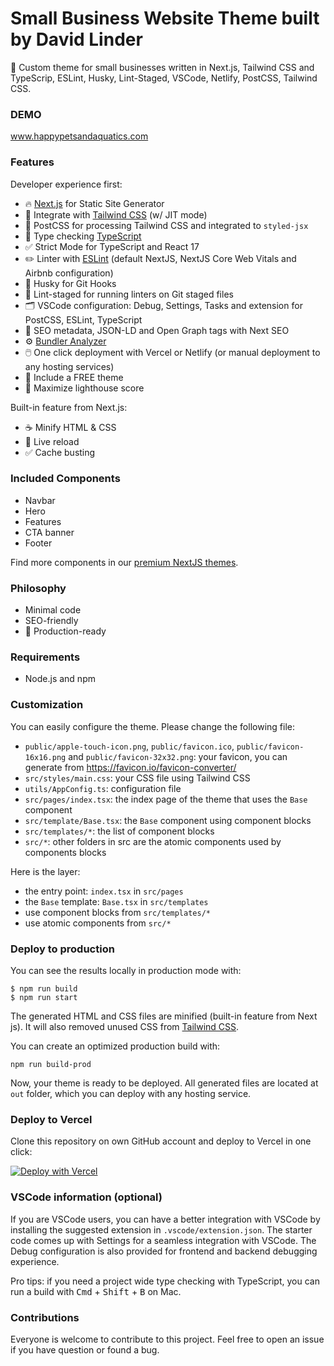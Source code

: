 # Small Business Website Theme built by David Linder

🚀 Custom theme for small businesses written in Next.js, Tailwind CSS and TypeScrip, ESLint, Husky, Lint-Staged, VSCode, Netlify, PostCSS, Tailwind CSS.


### DEMO

www.happypetsandaquatics.com 

### Features

Developer experience first:

- 🔥 [Next.js](https://nextjs.org) for Static Site Generator
- 🎨 Integrate with [Tailwind CSS](https://tailwindcss.com) (w/ JIT mode)
- 💅 PostCSS for processing Tailwind CSS and integrated to `styled-jsx`
- 🎉 Type checking [TypeScript](https://www.typescriptlang.org)
- ✅ Strict Mode for TypeScript and React 17
- ✏️ Linter with [ESLint](https://eslint.org) (default NextJS, NextJS Core Web Vitals and Airbnb configuration)
- 🦊 Husky for Git Hooks
- 🚫 Lint-staged for running linters on Git staged files
- 🗂 VSCode configuration: Debug, Settings, Tasks and extension for PostCSS, ESLint, TypeScript
- 🤖 SEO metadata, JSON-LD and Open Graph tags with Next SEO
- ⚙️ [Bundler Analyzer](https://www.npmjs.com/package/@next/bundle-analyzer)
- 🖱️ One click deployment with Vercel or Netlify (or manual deployment to any hosting services)
- 🌈 Include a FREE theme
- 💯 Maximize lighthouse score

Built-in feature from Next.js:

- ☕ Minify HTML & CSS
- 💨 Live reload
- ✅ Cache busting

### Included Components

- Navbar
- Hero
- Features
- CTA banner
- Footer

Find more components in our [premium NextJS themes](https://creativedesignsguru.com/category/nextjs/).

### Philosophy

- Minimal code
- SEO-friendly
- 🚀 Production-ready


### Requirements

- Node.js and npm


### Customization

You can easily configure the theme. Please change the following file:

- `public/apple-touch-icon.png`, `public/favicon.ico`, `public/favicon-16x16.png` and `public/favicon-32x32.png`: your favicon, you can generate from https://favicon.io/favicon-converter/
- `src/styles/main.css`: your CSS file using Tailwind CSS
- `utils/AppConfig.ts`: configuration file
- `src/pages/index.tsx`: the index page of the theme that uses the `Base` component
- `src/template/Base.tsx`: the `Base` component using component blocks
- `src/templates/*`: the list of component blocks
- `src/*`: other folders in src are the atomic components used by components blocks

Here is the layer:

- the entry point: `index.tsx` in `src/pages`
- the `Base` template: `Base.tsx` in `src/templates`
- use component blocks from `src/templates/*`
- use atomic components from `src/*`

### Deploy to production

You can see the results locally in production mode with:

```
$ npm run build
$ npm run start
```

The generated HTML and CSS files are minified (built-in feature from Next js). It will also removed unused CSS from [Tailwind CSS](https://tailwindcss.com).

You can create an optimized production build with:

```
npm run build-prod
```

Now, your theme is ready to be deployed. All generated files are located at `out` folder, which you can deploy with any hosting service.


### Deploy to Vercel

Clone this repository on own GitHub account and deploy to Vercel in one click:

[![Deploy with Vercel](https://vercel.com/button)](https://vercel.com/new/git/external?repository-url=https%3A%2F%2Fgithub.com%2Fixartz%2FNext-JS-Landing-Page-Starter-Templat)

### VSCode information (optional)

If you are VSCode users, you can have a better integration with VSCode by installing the suggested extension in `.vscode/extension.json`. The starter code comes up with Settings for a seamless integration with VSCode. The Debug configuration is also provided for frontend and backend debugging experience.

Pro tips: if you need a project wide type checking with TypeScript, you can run a build with <kbd>Cmd</kbd> + <kbd>Shift</kbd> + <kbd>B</kbd> on Mac.

### Contributions

Everyone is welcome to contribute to this project. Feel free to open an issue if you have question or found a bug.
